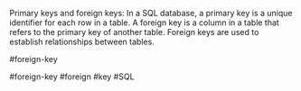 

Primary keys and foreign keys: In a SQL database, a primary key is a unique identifier for each row in a table. A foreign key is a column in a table that refers to the primary key of another table. Foreign keys are used to establish relationships between tables.

#foreign-key






#foreign-key #foreign #key #SQL
